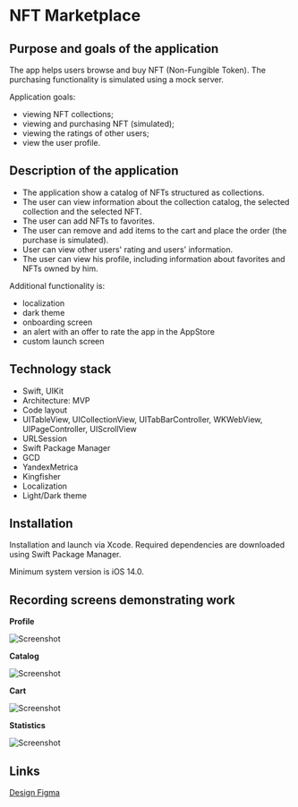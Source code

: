 # NFT Marketplace

## Purpose and goals of the application ##

The app helps users browse and buy NFT (Non-Fungible Token). The purchasing functionality is simulated using a mock server.

Application goals:

- viewing NFT collections;
- viewing and purchasing NFT (simulated);
- viewing the ratings of other users;
- view the user profile.

## Description of the application ##
- The application show a catalog of NFTs structured as collections.
- The user can view information about the collection catalog, the selected collection and the selected NFT.
- The user can add NFTs to favorites.
- The user can remove and add items to the cart and place the order (the purchase is simulated).
- User can view other users' rating and users' information.
- The user can view his profile, including information about favorites and NFTs owned by him.

Additional functionality is:
- localization
- dark theme
- onboarding screen
- an alert with an offer to rate the app in the AppStore
- custom launch screen

## Technology stack ##
- Swift, UIKit
- Architecture: MVP
- Code layout
- UITableView, UICollectionView, UITabBarController, WKWebView, UIPageController, UIScrollView
- URLSession
- Swift Package Manager
- GCD
- YandexMetrica
- Kingfisher
- Localization
- Light/Dark theme

## Installation ##
Installation and launch via Xcode. Required dependencies are downloaded using Swift Package Manager.

Minimum system version is iOS 14.0.

## Recording screens demonstrating work ##

**Profile**

![Screenshot](ProfileEpicScreenCast.gif?raw=true)

**Catalog**

![Screenshot](CatalogEpicScreenCast.gif?raw=true)

**Cart**

![Screenshot](CartEpicScreenCast.gif?raw=true)

**Statistics**

![Screenshot](StatisticsEpicScreenCast.gif?raw=true)

## Links ##

[Design Figma](https://www.figma.com/file/k1LcgXHGTHIeiCv4XuPbND/FakeNFT-(YP)?node-id=96-5542&t=YdNbOI8EcqdYmDeg-0)
